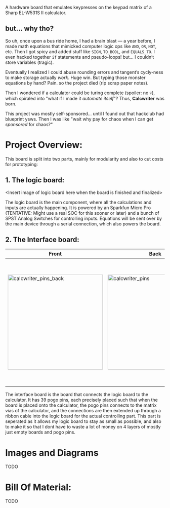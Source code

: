 A hardware board that emulates keypresses on the keypad matrix of a Sharp EL-W531S II calculator.

## but... why tho?

So uh, once upon a bus ride home, I had a brain blast — a year before, I made math equations that mimicked computer logic ops like `AND`, `OR`, `NOT`, etc. Then I got spicy and added stuff like `SIGN`, `TO_BOOL`, and `EQUALS_TO`. I even hacked together `if` statements and pseudo-loops! but... I couldn’t store variables (tragic).

Eventually I realized I could abuse rounding errors and tangent’s cycly-ness to make storage actually *work*. Huge win. But typing those monster equations by hand? Pain. so the project died (rip scrap paper notes).

Then I wondered if a calculator could be turing complete (spoiler: no 💀), which spiraled into "what if I made it *automate itself*"? Thus, **Calcwriter** was born.

This project was mostly self-sponsored... until I found out that hackclub had blueprint ysws. Then I was like "wait why pay for chaos when I can get *sponsored* for chaos?"

# Project Overview:
This board is split into two parts, mainly for modularity and also to cut costs for prototyping:

## 1. The logic board:
\<Insert image of logic board here when the board is finished and finalized>

The logic board is the main component, where all the calculations and inputs are actually happening. It is powered by an Sparkfun Micro Pro (TENTATIVE: Might use a real SOC for this sooner or later) and a bunch of SPST Analog Switches for controlling inputs. Equations will be sent over by the main device through a serial connection, which also powers the board.

## 2. The Interface board:
| Front | Back | Schematics |
|---|---|---|
| <img width="300" src="https://github.com/user-attachments/assets/a9065863-5d68-4955-b512-303357b62265" alt="calcwriter_pins_back" /> | <img width="300" src="https://github.com/user-attachments/assets/a5a5f7cf-1e9c-49aa-88db-b21600a1ccd1" alt="calcwriter_pins" /> | <img height="378" alt="image" src="https://github.com/user-attachments/assets/66361d96-9ca8-4dc8-bd51-140f7b85d60c" /></br>Don't mind the lack of pin 21|


The interface board is the board that connects the logic board to the calculator. It has 39 pogo pins, each precisely placed such that when the board is placed onto the calculator, the pogo pins connects to the matrix vias of the calculator, and the connections are then extended up through a ribbon cable into the logic board for the actual controlling part. This part is seperated as it allows my logic board to stay as small as possible, and also to make it so that I dont have to waste a lot of money on 4 layers of mostly just empty boards and pogo pins.


# Images and Diagrams
TODO

# Bill Of Material:
TODO
